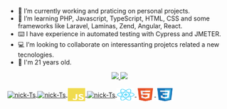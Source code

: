 
- 🔭 I’m currently working and praticing on personal projects.
- 🌱 I’m learning PHP, Javascript, TypeScript, HTML, CSS and some frameworks like Laravel, Laminas, Zend, Angular, React.
- ⌨️ I have experience in automated testing with Cypress and JMETER.
- 💻 I’m looking to collaborate on interessanting projetcs related a new tecnologies.
- 🤙 I'm 21 years old.

<div align="center">
  <a href="https://github.com/nicolassgross">
  <img height="180em" src="https://github-readme-stats.vercel.app/api?username=nicolassgross&show_icons=true&theme=ligth&include_all_commits=true&count_private=true"/>
  <img height="180em" src="https://github-readme-stats.vercel.app/api/top-langs/?username=nicolassgross&layout=compact&langs_count=7&theme=ligth"/>
</div>
  
<div style="display: inline_block"><br>
  <img align="center" alt="nick-Ts" height="30" width="40" src="https://img.shields.io/badge/HTML5-E34F26?style=for-the-badge&logo=html5&logoColor=white">
  <img align="center" alt="nick-Ts" height="30" width="40" src="https://img.shields.io/badge/PHP-777BB4?style=for-the-badge&logo=php&logoColor=white">
  <img align="center" alt="nick-Js" height="30" width="40" src="https://raw.githubusercontent.com/devicons/devicon/master/icons/javascript/javascript-plain.svg">
  <img align="center" alt="nick-Ts" height="30" width="40" src="https://img.shields.io/badge/Laravel-FF2D20?style=for-the-badge&logo=laravel&logoColor=white">
  <img align="center" alt="nick-React" height="30" width="40" src="https://raw.githubusercontent.com/devicons/devicon/master/icons/react/react-original.svg">
  <img align="center" alt="nick-HTML" height="30" width="40" src="https://raw.githubusercontent.com/devicons/devicon/master/icons/html5/html5-original.svg">
  <img align="center" alt="nick-CSS" height="30" width="40" src="https://raw.githubusercontent.com/devicons/devicon/master/icons/css3/css3-original.svg">
</div>
